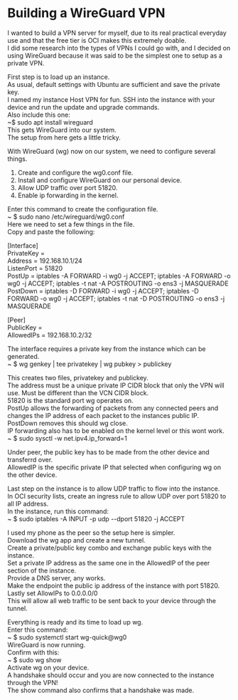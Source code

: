 # Building a WireGuard VPN

I wanted to build a VPN server for myself, due to its real practical everyday use and that the free tier is OCI makes this extremely doable.  
I did some research into the types of VPNs I could go with, and I decided on using WireGuard because it was said to be the simplest one to setup as a private VPN.

First step is to load up an instance.  
As usual, default settings with Ubuntu are sufficient and save the private key.  
I named my instance Host VPN for fun.
SSH into the instance with your device and run the update and upgrade commands.  
Also include this one:  
~$ sudo apt install wireguard  
This gets WireGuard into our system.  
The setup from here gets a little tricky.  

With WireGuard (wg) now on our system, we need to configure several things.  
1. Create and configure the wg0.conf file.  
2. Install and configure WireGuard on our personal device.  
3. Allow UDP traffic over port 51820.  
4. Enable ip forwarding in the kernel.  

Enter this command to create the configuration file.  
~ $ sudo nano /etc/wireguard/wg0.conf  
Here we need to set a few things in the file.  
Copy and paste the following:  

[Interface]  
PrivateKey =  
Address = 192.168.10.1/24  
ListenPort = 51820  
PostUp = iptables -A FORWARD -i wg0 -j ACCEPT; iptables -A FORWARD -o wg0 -j ACCEPT; iptables -t nat -A POSTROUTING -o ens3 -j MASQUERADE  
PostDown = iptables -D FORWARD -i wg0 -j ACCEPT; iptables -D FORWARD -o wg0 -j ACCEPT; iptables -t nat -D POSTROUTING -o ens3 -j MASQUERADE  

[Peer]  
PublicKey =  
AllowedIPs = 192.168.10.2/32

The interface requires a private key from the instance which can be generated.  
~ $ wg genkey | tee privatekey | wg pubkey > publickey  

This creates two files, privatekey and publickey.  
The address must be a unique private IP CIDR block that only the VPN will use. Must be different than the VCN CIDR block.  
51820 is the standard port wg operates on.  
PostUp allows the forwarding of packets from any connected peers and changes the IP address of each packet to the instances public IP.  
PostDown removes this should wg close.  
IP forwarding also has to be enabled on the kernel level or this wont work.  
~ $ sudo sysctl -w net.ipv4.ip_forward=1  

Under peer, the public key has to be made from the other device and transferrd over.  
AllowedIP is the specific private IP that selected when configuring wg on the other device.  

Last step on the instance is to allow UDP traffic to flow into the instance.  
In OCI security lists, create an ingress rule to allow UDP over port 51820 to all IP address.  
In the instance, run this command:  
~ $ sudo iptables -A INPUT -p udp --dport 51820 -j ACCEPT  

I used my phone as the peer so the setup here is simpler.  
Download the wg app and create a new tunnel.  
Create a private/public key combo and exchange public keys with the instance.  
Set a private IP address as the same one in the AllowedIP of the peer section of the instance.  
Provide a DNS server, any works.  
Make the endpoint the public ip address of the instance with port 51820.  
Lastly set AllowIPs to 0.0.0.0/0  
This will allow all web traffic to be sent back to your device through the tunnel.  

Everything is ready and its time to load up wg.  
Enter this command:  
~ $ sudo systemctl start wg-quick@wg0  
WireGuard is now running.  
Confirm with this:  
~ $ sudo wg show  
Activate wg on your device.  
A handshake should occur and you are now connected to the instance through the VPN!  
The show command also confirms that a handshake was made.  
